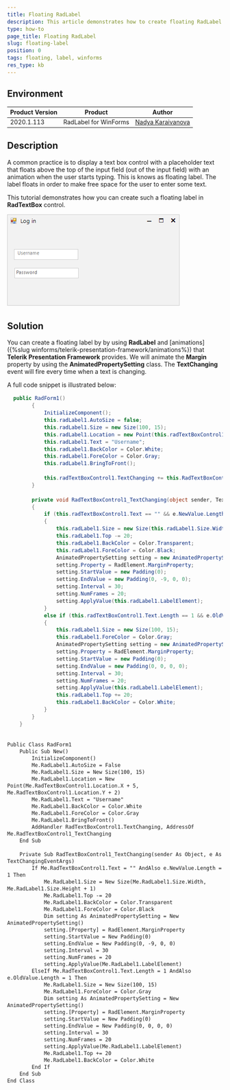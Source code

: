 ```yaml
---
title: Floating RadLabel
description: This article demonstrates how to create floating RadLabel
type: how-to
page_title: Floating RadLabel
slug: floating-label
position: 0
tags: floating, label, winforms
res_type: kb
---
```


## Environment
 
|Product Version|Product|Author|
|----|----|----|
|2020.1.113|RadLabel for WinForms|[Nadya Karaivanova](https://www.telerik.com/blogs/author/nadya-karaivanova)|
 
## Description

A common practice is to display a text box control with a placeholder text that floats above the top of the input field (out of the input field) with an animation when the user starts typing. This is knows as floating label. The label floats in order to make free space for the user to enter some text. 

This tutorial demonstrates how you can create such a floating label in **RadTextBox** control.
 
![floating-label.gif](images/floating-label.gif)

## Solution 

You can create a floating label by by using **RadLabel** and [animations]({%slug winforms/telerik-presentation-framework/animations%}) that **Telerik Presentation Framework** provides. We will animate the **Margin** property by using the **AnimatedPropertySetting** class. The **TextChanging** event will fire every time when a text is changing.

A full code snippet is illustrated below:
 

````C#
  public RadForm1()
        {
            InitializeComponent();
            this.radLabel1.AutoSize = false;
            this.radLabel1.Size = new Size(100, 15);
            this.radLabel1.Location = new Point(this.radTextBoxControl1.Location.X + 5, this.radTextBoxControl1.Location.Y + 2);
            this.radLabel1.Text = "Username";
            this.radLabel1.BackColor = Color.White;
            this.radLabel1.ForeColor = Color.Gray;
            this.radLabel1.BringToFront();

            this.radTextBoxControl1.TextChanging += this.RadTextBoxControl1_TextChanging;
        }

        private void RadTextBoxControl1_TextChanging(object sender, TextChangingEventArgs e)
        {
            if (this.radTextBoxControl1.Text == "" && e.NewValue.Length == 1)
            {
                this.radLabel1.Size = new Size(this.radLabel1.Size.Width, this.radLabel1.Size.Height + 1);
                this.radLabel1.Top -= 20;
                this.radLabel1.BackColor = Color.Transparent;
                this.radLabel1.ForeColor = Color.Black;
                AnimatedPropertySetting setting = new AnimatedPropertySetting();
                setting.Property = RadElement.MarginProperty;
                setting.StartValue = new Padding(0);
                setting.EndValue = new Padding(0, -9, 0, 0);
                setting.Interval = 30;
                setting.NumFrames = 20;
                setting.ApplyValue(this.radLabel1.LabelElement);
            }
            else if (this.radTextBoxControl1.Text.Length == 1 && e.OldValue.Length == 1)
            {
                this.radLabel1.Size = new Size(100, 15);
                this.radLabel1.ForeColor = Color.Gray;
                AnimatedPropertySetting setting = new AnimatedPropertySetting();
                setting.Property = RadElement.MarginProperty;
                setting.StartValue = new Padding(0);
                setting.EndValue = new Padding(0, 0, 0, 0);
                setting.Interval = 30;
                setting.NumFrames = 20;
                setting.ApplyValue(this.radLabel1.LabelElement);
                this.radLabel1.Top += 20;
                this.radLabel1.BackColor = Color.White;
            }
        }
    }
   
````
````VB.NET
Public Class RadForm1
    Public Sub New()
        InitializeComponent()
        Me.RadLabel1.AutoSize = False
        Me.RadLabel1.Size = New Size(100, 15)
        Me.RadLabel1.Location = New Point(Me.RadTextBoxControl1.Location.X + 5, Me.RadTextBoxControl1.Location.Y + 2)
        Me.RadLabel1.Text = "Username"
        Me.RadLabel1.BackColor = Color.White
        Me.RadLabel1.ForeColor = Color.Gray
        Me.RadLabel1.BringToFront()
        AddHandler RadTextBoxControl1.TextChanging, AddressOf Me.RadTextBoxControl1_TextChanging
    End Sub

    Private Sub RadTextBoxControl1_TextChanging(sender As Object, e As TextChangingEventArgs)
        If Me.RadTextBoxControl1.Text = "" AndAlso e.NewValue.Length = 1 Then
            Me.RadLabel1.Size = New Size(Me.RadLabel1.Size.Width, Me.RadLabel1.Size.Height + 1)
            Me.RadLabel1.Top -= 20
            Me.RadLabel1.BackColor = Color.Transparent
            Me.RadLabel1.ForeColor = Color.Black
            Dim setting As AnimatedPropertySetting = New AnimatedPropertySetting()
            setting.[Property] = RadElement.MarginProperty
            setting.StartValue = New Padding(0)
            setting.EndValue = New Padding(0, -9, 0, 0)
            setting.Interval = 30
            setting.NumFrames = 20
            setting.ApplyValue(Me.RadLabel1.LabelElement)
        ElseIf Me.RadTextBoxControl1.Text.Length = 1 AndAlso e.OldValue.Length = 1 Then
            Me.RadLabel1.Size = New Size(100, 15)
            Me.RadLabel1.ForeColor = Color.Gray
            Dim setting As AnimatedPropertySetting = New AnimatedPropertySetting()
            setting.[Property] = RadElement.MarginProperty
            setting.StartValue = New Padding(0)
            setting.EndValue = New Padding(0, 0, 0, 0)
            setting.Interval = 30
            setting.NumFrames = 20
            setting.ApplyValue(Me.RadLabel1.LabelElement)
            Me.RadLabel1.Top += 20
            Me.RadLabel1.BackColor = Color.White
        End If
    End Sub
End Class

````

